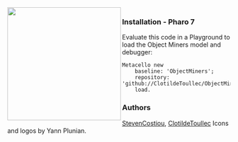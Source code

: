 
 <img align="left" width=256 height= 256 src='https://raw.githubusercontent.com/ClotildeToullec/ObjectMiners/master/icons/ObjectMiners_Steven_03w.png'>

### Installation - Pharo 7
Evaluate this code in a Playground to load the Object Miners model and debugger:

```Smalltalk
Metacello new
    baseline: 'ObjectMiners';
    repository: 'github://ClotildeToullec/ObjectMiners';
    load.
```

### Authors

[StevenCostiou](https://github.com/StevenCostiou), [ClotildeToullec](https://github.com/ClotildeToullec)
Icons and logos by Yann Plunian.

